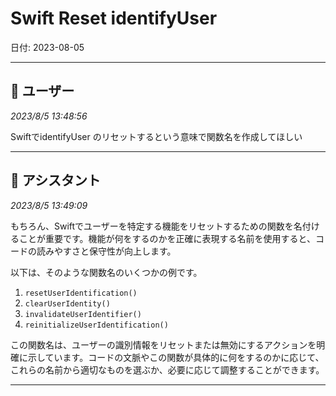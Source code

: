 # Swift Reset identifyUser

日付: 2023-08-05

---

## 👤 ユーザー
*2023/8/5 13:48:56*

SwiftでidentifyUser のリセットするという意味で関数名を作成してほしい

---

## 🤖 アシスタント
*2023/8/5 13:49:09*

もちろん、Swiftでユーザーを特定する機能をリセットするための関数を名付けることが重要です。機能が何をするのかを正確に表現する名前を使用すると、コードの読みやすさと保守性が向上します。

以下は、そのような関数名のいくつかの例です。

1. `resetUserIdentification()`
2. `clearUserIdentity()`
3. `invalidateUserIdentifier()`
4. `reinitializeUserIdentification()`

この関数名は、ユーザーの識別情報をリセットまたは無効にするアクションを明確に示しています。コードの文脈やこの関数が具体的に何をするのかに応じて、これらの名前から適切なものを選ぶか、必要に応じて調整することができます。

---
